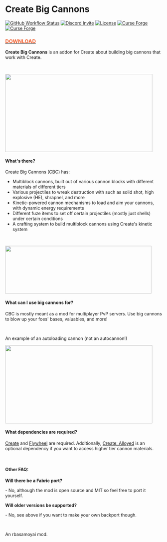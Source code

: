 # Create Big Cannons

[![GitHub Workflow Status](https://img.shields.io/github/actions/workflow/status/cannoneers-of-create/CreateBigCannons/gradle.yml)](../../actions/workflows/gradle.yml)
[![Discord Invite](https://img.shields.io/discord/996633868692111381?label=Discord&color=5865f2)](https://discord.gg/vgfMMUUgvT)
[![License](https://img.shields.io/github/license/rbasamoyai/CreateBigCannons?color=900c3f)](LICENSE)
[![Curse Forge](https://cf.way2muchnoise.eu/full_646668_downloads.svg)](https://www.curseforge.com/minecraft/mc-mods/create-big-cannons)
[![Curse Forge](https://cf.way2muchnoise.eu/versions/Avalilable%20for%20MC_646668_all.svg)](https://www.curseforge.com/minecraft/mc-mods/create-big-cannons)

<h3> <a href="https://www.curseforge.com/minecraft/mc-mods/create-big-cannons"> <strong style="color: #f16436"> DOWNLOAD </strong> </a> </h3>

<p><strong>Create Big Cannons</strong> is an addon for Create about building big cannons that work with Create.</p>
<br>
<p><img src="https://i.imgur.com/9BbUMSK.png" width="472" height="250"></p>
<h4><strong>What's there?</strong></h4>
<p>Create Big Cannons (CBC) has:</p>
<ul>
<li>Multiblock cannons, built out of various cannon blocks with different materials of different tiers</li>
<li>Various projectiles to wreak destruction with such as solid shot, high explosive (HE), shrapnel, and more</li>
<li>Kinetic-powered cannon mechanisms to load and aim your cannons, with dynamic energy requirements</li>
<li>Different fuze items to set off certain projectiles (mostly just shells) under certain conditions</li>
<li>A crafting system to build multiblock cannons using Create's kinetic system</li>
</ul>
<br>
<p><img src="https://i.imgur.com/XRI9PmW.png" width="469" height="153"></p>
<h4><strong>What can I use big cannons for?</strong></h4>
<p>CBC is mostly meant as a mod for multiplayer PvP servers. Use big cannons to blow up your foes' bases, valuables, and more!</p>
<br>
<p>An example of an autoloading cannon (not an autocannon!)</p>
<p><img src="https://i.imgur.com/vzeKdza.png" width="472" height="250"></p>
<h4><strong>What dependencies are required?</strong></h4>
<p><a href="https://www.curseforge.com/minecraft/mc-mods/create" rel="nofollow">Create</a> and <a href="https://www.curseforge.com/minecraft/mc-mods/flywheel" rel="nofollow">Flywheel</a>&nbsp;are required. Additionally, <a href="https://www.curseforge.com/minecraft/mc-mods/create-alloyed" rel="nofollow">Create: Alloyed</a> is an optional dependency if you want to access higher tier cannon materials.</p>
<br>
<h4><strong>Other FAQ:</strong></h4>
<p><strong>Will there be a Fabric port?</strong></p>
<p>- No, although the mod is open source and MIT so feel free to port it yourself.</p>
<p><strong>Will older versions be supported?</strong></p>
<p>- No, see above if you want to make your own backport though.</p>
<br>
<p>An rbasamoyai mod.</p>
